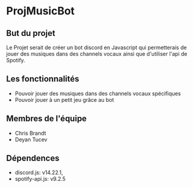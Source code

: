 # ProjMusicBot

## But du projet
Le Projet serait de créer un bot discord en Javascript qui permetterais de jouer des musiques dans des channels vocaux ainsi que d'utiliser l'api de Spotify.

## Les fonctionnalités 

* Pouvoir jouer des musiques dans des channels vocaux spécifiques
* Pouvoir jouer à un petit jeu grâce au bot

## Membres de l'équipe

* Chris Brandt
* Deyan Tucev

## Dépendences

* discord.js: v14.22.1,
* spotify-api.js: v9.2.5
